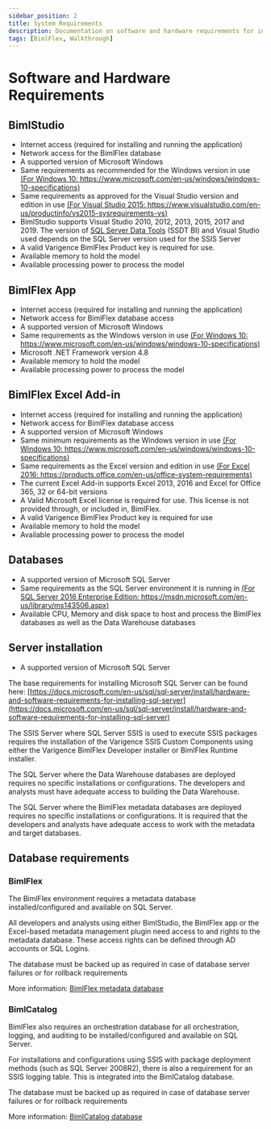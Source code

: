 ```yaml
---
sidebar_position: 2
title: System Requirements
description: Documentation on software and hardware requirements for installing BimlStudio, BimlFlex, BimlFlex Excel Add-In, and related databases
tags: [BimlFlex, Walkthrough]
---
```

# Software and Hardware Requirements

## BimlStudio

* Internet access (required for installing and running the application)
* Network access for the BimlFlex database
* A supported version of Microsoft Windows
* Same requirements as recommended for the Windows version in use [(For Windows 10: https://www.microsoft.com/en-us/windows/windows-10-specifications)](https://www.microsoft.com/en-au/windows/windows-10-specifications)
* Same requirements as approved for the Visual Studio version and edition in use [(For Visual Studio 2015: https://www.visualstudio.com/en-us/productinfo/vs2015-sysrequirements-vs)](https://www.visualstudio.com/en-us/productinfo/vs2015-sysrequirements-vs)
* BimlStudio supports Visual Studio 2010, 2012, 2013, 2015, 2017 and 2019. The version of [SQL Server Data Tools](https://docs.microsoft.com/en-us/sql/ssdt/download-sql-server-data-tools-ssdt) (SSDT BI) and Visual Studio used depends on the SQL Server version used for the SSIS Server
* A valid Varigence BimlFlex Product key is required for use.
* Available memory to hold the model
* Available processing power to process the model

## BimlFlex App

* Internet access (required for installing and running the application)
* Network access for BimlFlex database access
* A supported version of Microsoft Windows
* Same requirements as the Windows version in use [(For Windows 10: https://www.microsoft.com/en-us/windows/windows-10-specifications)](https://www.microsoft.com/en-us/windows/windows-10-specifications)
* Microsoft .NET Framework version 4.8
* Available memory to hold the model
* Available processing power to process the model

## BimlFlex Excel Add-in

* Internet access (required for installing and running the application)
* Network access for BimlFlex database access
* A supported version of Microsoft Windows
* Same minimum requirements as the Windows version in use [(For Windows 10: https://www.microsoft.com/en-us/windows/windows-10-specifications)](https://www.microsoft.com/en-us/windows/windows-10-specifications)
* Same requirements as  the Excel version and edition in use [(For Excel 2016: https://products.office.com/en-us/office-system-requirements)](https://products.office.com/en-us/office-system-requirements)
* The current Excel Add-in supports Excel 2013, 2016 and Excel for Office 365, 32 or 64-bit versions
* A Valid Microsoft Excel license is required for use. This license is not provided through, or included in, BimlFlex.
* A valid Varigence BimlFlex Product key is required for use
* Available memory to hold the model
* Available processing power to process the model

## Databases

* A supported version of Microsoft SQL Server
* Same requirements as the SQL Server environment it is running in [(For SQL Server 2016 Enterprise Edition: https://msdn.microsoft.com/en-us/library/ms143506.aspx)](https://msdn.microsoft.com/en-us/library/ms143506.aspx)
* Available CPU, Memory and disk space to host and process the BimlFlex databases as well as the Data Warehouse databases

## Server installation

* A supported version of Microsoft SQL Server

The base requirements for installing Microsoft SQL Server can be found here: [https://docs.microsoft.com/en-us/sql/sql-server/install/hardware-and-software-requirements-for-installing-sql-server](https://docs.microsoft.com/en-us/sql/sql-server/install/hardware-and-software-requirements-for-installing-sql-server)

The SSIS Server where SQL Server SSIS is used to execute SSIS packages requires the installation of the Varigence SSIS Custom Components using either the Varigence BimlFlex Developer installer or BimlFlex Runtime installer.

The SQL Server where the Data Warehouse databases are deployed requires no specific installations or configurations. The developers and analysts must have adequate access to building the Data Warehouse.

The SQL Server where the BimlFlex metadata databases are deployed requires no specific installations or configurations. It is required that the developers and analysts have adequate access to work with the metadata and target databases.

## Database requirements

### BimlFlex

The BimlFlex environment requires a metadata database installed/configured and available on SQL Server.

All developers and analysts using either BimlStudio, the BimlFlex app or the Excel-based metadata management plugin need access to and rights to the metadata database. These access rights can be defined through AD accounts or SQL Logins.

The database must be backed up as required in case of database server failures or for rollback requirements

More information: [BimlFlex metadata database](./installing-metadata-database)

### BimlCatalog

BimlFlex also requires an orchestration database for all orchestration, logging, and auditing to be installed/configured and available on SQL Server.

For installations and configurations using SSIS with package deployment methods (such as SQL Server 2008R2), there is also a requirement for an SSIS logging table. This is integrated into the BimlCatalog database.

The database must be backed up as required in case of database server failures or for rollback requirements

More information: [BimlCatalog database](./installing-bimlcatalog-database)
